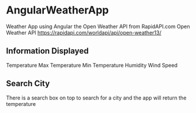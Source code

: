 # AngularWeatherApp

Weather App using Angular the Open Weather API from RapidAPI.com
Open Weather API https://rapidapi.com/worldapi/api/open-weather13/

## Information Displayed

Temperature
Max Temperature
Min Temperature
Humidity
Wind Speed

## Search City

There is a search box on top to search for a city and the app will return the temperature

